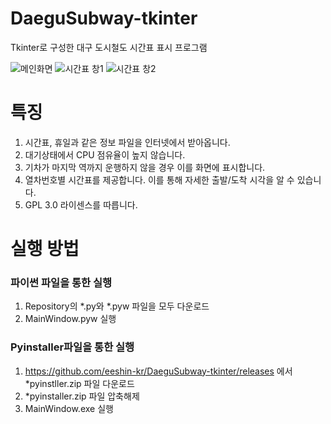 # DaeguSubway-tkinter
Tkinter로 구성한 대구 도시철도 시간표 표시 프로그램

  
 ![메인화면](https://user-images.githubusercontent.com/60684821/190899740-a3cd5cff-48c8-4880-be99-70d21b196c93.png)
 ![시간표 창1](https://user-images.githubusercontent.com/60684821/190899809-4f10bfe6-b3af-4396-8ed8-ba78a7b169ef.png)
 ![시간표 창2](https://user-images.githubusercontent.com/60684821/190899812-251cba70-f23b-48b6-af54-fd2d26e6d91f.png)


# 특징
  1. 시간표, 휴일과 같은 정보 파일을 인터넷에서 받아옵니다.
  2. 대기상태에서 CPU 점유율이 높지 않습니다.
  3. 기차가 마지막 역까지 운행하지 않을 경우 이를 화면에 표시합니다.
  4. 열차번호별 시간표를 제공합니다. 이를 통해 자세한 출발/도착 시각을 알 수 있습니다.
  5. GPL 3.0 라이센스를 따릅니다.

# 실행 방법
### 파이썬 파일을 통한 실행
  1. Repository의 *.py와 *.pyw 파일을 모두 다운로드
  2. MainWindow.pyw 실행
  
### Pyinstaller파일을 통한 실행
  1. https://github.com/eeshin-kr/DaeguSubway-tkinter/releases 에서 *pyinstller.zip 파일 다운로드
  2. *pyinstaller.zip 파일 압축해제
  3. MainWindow.exe 실행
